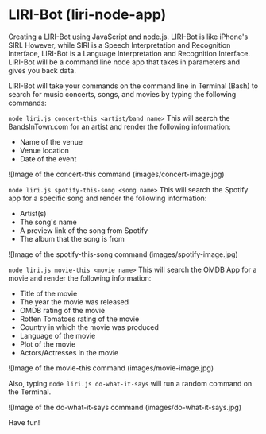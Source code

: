 # LIRI-Bot (liri-node-app)

Creating a LIRI-Bot using JavaScript and node.js. LIRI-Bot is like iPhone's SIRI. However, while SIRI is a Speech Interpretation and 
Recognition Interface, LIRI-Bot is a Language Interpretation and Recognition Interface. LIRI-Bot will be a command line node app that 
takes in parameters and gives you back data.

LIRI-Bot will take your commands on the command line in Terminal (Bash) to search for music concerts, songs, and movies by typing the following commands:

`node liri.js concert-this <artist/band name>` 
This will search the BandsInTown.com for an artist and render the following information:

* Name of the venue
* Venue location
* Date of the event

![Image of the concert-this command (images/concert-image.jpg)

`node liri.js spotify-this-song <song name>`
This will search the Spotify app for a specific song and render the following information:
 
* Artist(s)
* The song's name
* A preview link of the song from Spotify
* The album that the song is from

![Image of the spotify-this-song command (images/spotify-image.jpg)

`node liri.js movie-this <movie name>`
This will search the OMDB App for a movie and render the following information:

* Title of the movie
* The year the movie was released
* OMDB rating of the movie
* Rotten Tomatoes rating of the movie
* Country in which the movie was produced
* Language of the movie
* Plot of the movie
* Actors/Actresses in the movie

![Image of the movie-this command (images/movie-image.jpg)

Also, typing `node liri.js do-what-it-says` will run a random command on the Terminal.

![Image of the do-what-it-says command (images/do-what-it-says.jpg)

Have fun!
